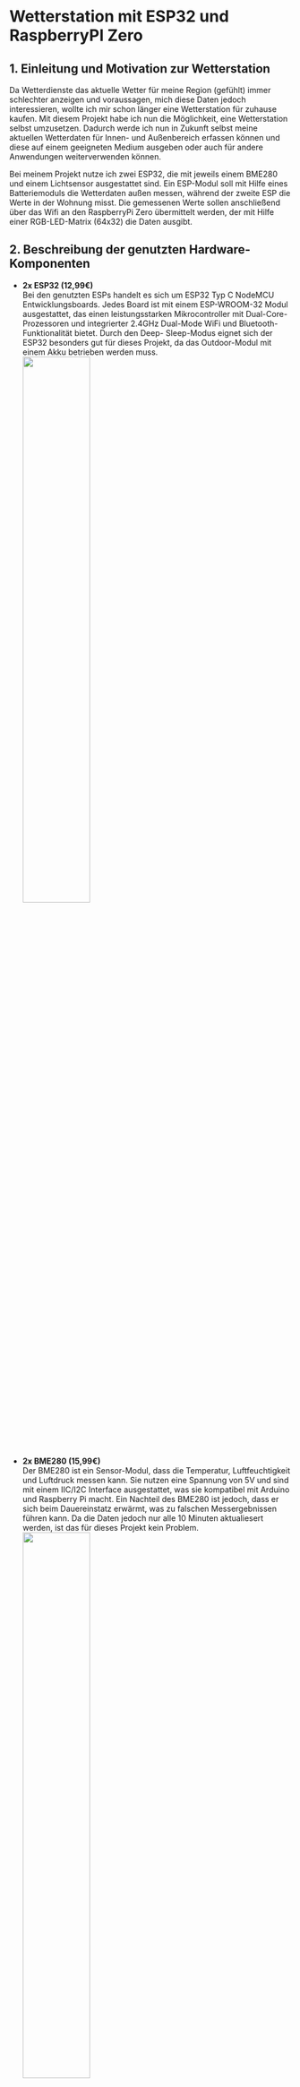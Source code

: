 # Wetterstation mit ESP32 und RaspberryPI Zero

## 1. Einleitung und Motivation zur Wetterstation
Da Wetterdienste das aktuelle Wetter für meine Region (gefühlt) immer schlechter anzeigen und voraussagen, mich diese Daten jedoch interessieren, wollte ich mir schon länger eine Wetterstation für zuhause kaufen. Mit diesem Projekt habe ich nun die Möglichkeit, eine Wetterstation selbst umzusetzen. Dadurch werde ich nun in Zukunft selbst meine aktuellen Wetterdaten für Innen- und Außenbereich erfassen können und diese auf einem geeigneten Medium ausgeben oder auch für andere Anwendungen weiterverwenden können.

Bei meinem Projekt nutze ich zwei ESP32, die mit jeweils einem BME280 und einem Lichtsensor ausgestattet sind. Ein ESP-Modul soll mit Hilfe eines Batteriemoduls die Wetterdaten außen messen, während der zweite ESP die Werte in der Wohnung misst. Die gemessenen Werte sollen anschließend über das Wifi an den RaspberryPi Zero übermittelt werden, der mit Hilfe einer RGB-LED-Matrix (64x32) die Daten ausgibt.

## 2. Beschreibung der genutzten Hardware-Komponenten
- **2x ESP32 (12,99€)** <br>
        Bei den genutzten ESPs handelt es sich um ESP32 Typ C NodeMCU Entwicklungsboards. Jedes Board ist mit einem ESP-WROOM-32 Modul ausgestattet, das einen leistungsstarken Mikrocontroller mit Dual-Core-Prozessoren und integrierter 2.4GHz Dual-Mode WiFi und Bluetooth-Funktionalität bietet. Durch den Deep-            Sleep-Modus eignet sich der ESP32 besonders gut für dieses Projekt, da das Outdoor-Modul mit einem Akku betrieben werden muss.
          <br>
          <img src="https://github.com/user-attachments/assets/5f817885-a866-432a-8d2b-a6fd6bf78989" align="left" width="50%">
        <br clear="left">
        
- **2x BME280 (15,99€)** <br>
         Der BME280 ist ein Sensor-Modul, dass die Temperatur, Luftfeuchtigkeit und Luftdruck messen kann. Sie nutzen eine Spannung von 5V und sind mit einem IIC/I2C Interface ausgestattet, was sie kompatibel mit Arduino und Raspberry Pi macht. Ein Nachteil des BME280 ist jedoch, dass er sich beim Dauereinstatz         erwärmt, was zu falschen Messergebnissen führen kann. Da die Daten jedoch nur alle 10 Minuten aktualiesert werden, ist das für dieses Projekt kein Problem. 
        <br>
          <img src="https://github.com/user-attachments/assets/4e1ee3b0-edd7-4a2a-b240-b7e364605037" align="left" width="50%">
        <br clear="left">

- **2x Lichtsensor (5,49€)** <br>
         Als Lichtsensoren wurden KY-018 LDR (Light Dependent Resistor) Lichtsensor-Module genutzt. Diese Sensoren messen die Helligkeit des Umgebungslichts und bestehen aus einer Fotodiode, die an einen Widerstand gekoppelt ist. Der Widerstandswert des Sensors ändert sich je nach Lichtintensität.
         <br>
          <img src="https://github.com/user-attachments/assets/26e6f839-9e0a-4e8f-9716-f92a50a15c58" align="left" width="50%">
        <br clear="left">
  
- **14x Jumper Cable (10cm, 8x Male-Female, 6x Female-Female) (6,99€)** <br>
          Die Jumper Cables werden benötigt, um die Sensoren mit den ESP32 zu verbinden.
          <br>
          <img src="https://github.com/user-attachments/assets/005a0532-5370-4d0a-a3a9-bdcc0f8b3182" align="left" width="50%">
        <br clear="left">

- **1x Batteriemodul mit 2x wiederaufladbaren Akkus (9,99€ + 26,99€)** <br>
           Das Batteriemodul hat Platz für 2 Batterien und verfügt über einen integrierten Überspannschutz und hat im Gegensatz zu hat mehrere nutzbare Ausgänge und im Gegensatz zu den meisten herkömmlichen Powerbanks die Möglichkeit ein automatisches Abstellen des Stromflusses bei zu geringem Verbrauch zu verhindern.
           Da bei diesem Projekt der Deep-Sleep-Modus des ESP32 genutzt wird, ist das unerlässlich.
           <br>
          <img src="https://github.com/user-attachments/assets/e0545760-7253-477e-8b14-d6c34914deab" align="left" width="50%">
        <br clear="left">
          Die genutzten Akkus sind 3.7V NiMH Akkus mit einer Kapazität von 3000mAh. Sie haben das Format 18650.
           <br>
          <img src="https://github.com/user-attachments/assets/652f8ff0-d77d-4a0f-960b-caca0fa136df" align="left" width="50%">
        <br clear="left">

- **1x RaspberryPI Zero (WH) (23,49€)** <br>
          Der Raspberry Pi Zero WH ist eine kompakte und kostengünstige Version des Raspberry Pi, die mit einer vorinstallierten GPIO-Stiftleiste geliefert wird. Dies erleichtert die Verbindung mit anderen Geräten und Sensoren, ohne dass Löten erforderlich ist.
          <br>
          <img src="https://github.com/user-attachments/assets/e6eb409b-535b-4562-9659-08018a718a17" align="left" width="50%">
        <br clear="left">

- **1x RGB-Matrix-Bonnet für einen RaspberryPI (25,99€)** <br>
          Das Adafruit RGB Matrix Bonnet ist ein Erweiterungsmodul für den Raspberry Pi, das die Steuerung von RGB-LED-Matrizen vereinfacht. Es wird direkt auf den Raspberry Pi gesteckt und ermöglicht die einfache Ansteuerung von RGB-Matrizen.
          <br>
          <img src="https://github.com/user-attachments/assets/97870010-1886-4e30-beee-abe3eaa504a7" align="left" width="50%">
        <br clear="left">

- **1x RGB-Matrix (64x32) (29,99€)** <br>
          Die Matrix besteht aus 2048 RGB-LEDs und ermöglicht die Darstellung von Texten, farbigen Bildern und Animationen.
          <br>
          <img src="https://github.com/user-attachments/assets/3d109b13-05a8-4769-8cd5-41f64850c5a8" align="left" width="50%">
        <br clear="left">
  
- **1x 3d-gedruckte Hülle für den Outdoor-Sensor (1 Kasten Bayreuther Bier)** <br>
        Als Druckmaterial wurde ASA verwendet, da dieses beständiger als PLA ist und zusätzlich auch UV-beständig ist. Dadurch eignet es sich viel besser zum Outdoor-Einsatz, ist jedoch auch schwerer zu drucken.
        
## 3. Implementierung
Die Implementierung setzt sich aus 2 Teilen zusammen: Den beiden ESP32-Sensormodulen und der Basisstation mit einem lokalen Server und Ausgabe der Daten auf der RGB-Matrix auf dem Raspberry PI Zero.
Im Folgenden werde ich nun auf den Aufbau der Hardware eingehen und anschließend den erstellten Code erklären.

### 3.1 Aufbau der Komponenten
#### 3.1.1 ESP32
Für den Lichtsensor habe ich die PINs VIN, GND und D34 genutzt. VIN und GND werden für die Stromzufuhr vom ESP32 zum Lichtsensor benötigt und der PIN 34 ist ein Einganspin, was bedeutet, dass dieser PIN nur Signale empfangen kann. Zusätzlich besitzt er keine Pull-Up oder Pull-Down Widerstand, weshalb er sich auch gut für analoge Signale eignet. Die Female-Female Jumper Cable können einfach an den Sensor angeschlossen werden.
![Lichtsensor](https://github.com/user-attachments/assets/361921db-176d-4e95-8672-37764a3791ad)

Für den BME280 habe ich die PINs 3V3, GND, D21 und D22 genutzt. Ebenfalls wie beim Lichtsensor werden 3V3 und GND für die Stromzufuhr zum Messsensor benötigt. Die weiteren genutzten PINs 21 und 22 sind die Standard-PINs für das I2C-Protokoll zur Datenübertragung. D21 muss für SDA (Serial Data) genutzt werden und D22 für SCL (Serial Clock). Die Male-Female Jumper Cable müssen mit dem Sensor verlötet werden, damit der Kontakt gewährleistet werden kann.
![BMEsensor](https://github.com/user-attachments/assets/7783f896-60ba-4aa6-af1a-97ff34e9d66a)

#### 3.1.2 Raspberry PI Zero (WH)
Auf den Raspberry PI Zero (WH) muss das RGB-Matrix-Bonnet angeschlossen werden. Hierfür müssen der Bonnet entsprechend auf die Header gesetzt werden. 
![RPI_Bonnet](https://github.com/user-attachments/assets/daeb7553-997b-4a8c-8770-1baf8d16f2c0)

Anschließend muss das Datenkabel der RGB-Matrix mit dem IDC-Anschluss auf dem RGB-Matrix-Bonnet verbunden werden. Hierbei ist zu beachten, dass die Ausrichtung der Pins korrekt ist. Dann muss das Stromkabel der RGB-Matrix an die Stromanschlüsse auf dem RGB-Matrix-Bonnet angeschlossen werden. Dabei ist auf die Polarität des Stromanschluss zu achten.
![RPI_Bonnet_Matrix](https://github.com/user-attachments/assets/4ba241dd-2a7e-456d-829f-ebaa44ae95c8)

### 3.2 Anmerkungen zum Code
#### 3.2.1 ESP32
Für das Modul (ESP32WeatherStation) habe ich unter anderem die folgenden Bibliotheken genutzt: 
- **WiFi.h:** zum Erstellen einer W-Lan-Verbindung
- **HTTPClient.h** zum Erstellen der HTTP-Anfragen
- **Adafruit_BME280.h** zum Auslesen der Werte des BME280 <br>
Für den Code müssen noch WLAN-SSID und WLAN-Passwort im Code hinterlegt werden. Neben den WLAN-Zugangsdaten müssen/sollten auch noch User und Passwort für den HTTP-Request abgesendet werden.
Anschließend wird vom ESP32 die Verbindung mit dem WLAN gestartet und so lange gewartet, bis die Verbindung hergestellt wurde. Nachdem dann geprüft wurde, ob die Sensoren vorhanden sind und die Daten ermittelt wurden, erstellt der ESP32 einen HTTP-Request und sendet die Daten an den Server. Neben den Sensordaten, übermittelt der ESP32 auch, ob es sich um den "ESP32_indoor" oder "ESP32_outdoor" handelt, so kann der Server später entscheiden, woher die Daten kommen.
Nachdem ein Responsecode erhalten wurde, geht der ESP32 für 10 Minuten in den Deep Sleep. Dieser sorgt dafür, dass der ESP32 in dieser Zeit nur eine sehr geringe Menge an Strom verbraucht und statt nur einigen Tagen einige Monate arbeiten kann, ohne dass die Akkus gewechselt werden müssen.
Da der ESP in den Deep Sleep Modus wechselt, ist kein Code im Loop, weil der Setup bei jedem Durchlauf als Loop genutzt wird und der Code dadurch auch nie in den Loop geraten könnte.

#### 3.2.2 Raspberry PI Zero (WH)
Für die Implementierung des Codes wird das Github-Repository von RPI-RGB-LED-Matrix von H. Zeller genutzt (https://github.com/hzeller/rpi-rgb-led-matrix). Unter dem Pfad "rpi-rgb-led-matrix/bindings/python/samples/" habe ich dann die Python-Datei "server.py" erstellt, die die Daten der ESP32-Module empfängt, verarbeitet und auf der RGB-Matrix ausgibt.
Die wichtigsten, in diesem Code verwendeten Bibliotheken sind:
- **Flask:** zum Erstellen des Webservers, der HTTP-Anfrage empfängt
- **RGBMatrix:** zum Steuern der RGB-Matrix
- **time & threading:** zum Verwalten der Zeit und zum regelmäßigen Aktualisieren der Anzeige <br>
Die Flask-POST-Route "/data" empfängt die Daten von den ESP32-Geräten. Zu Beginn wird geprüft, ob username und password richtig sind. und die Werte aus dem Request in passenden Variablen gespeichert. Anschließend werden die Daten analysiert um zu prüfen, ob es wahrscheinlich regnet oder nicht. Bei Regen hat man eine hohe Luftfeuchtigkeit sowie einen geringen Luftdruck. Daher habe ich mich dazu entschieden, die Kriterien für Regen auf humidity > 80 und pressure < 1009 zu setzen. Ansonsten wird der Wert "No Rain" vergeben. Wenn das ESP32 ein "ESP32_indoor" ist, werden anschließend die Daten von indoor_data upgedated, wenn der ESP32 ein "ESP32_outdoor" ist, werden die Werte von outdoor_data upgedated. indoor_data und outdoor_data sind globale Variablen, die die Daten des Indoor bzw. Outdoor Gerätes speichert. <br>
In der folgenden Funktion namens "update_display()" werden die grafischen Elemente erstellt und auf der RGB-Matrix angezeigt. Die Anzeige wechselt alle 30 Sekunden zwischen der Anzeige der Indoor- oder Outdoor-Werte. Hierbei wird Threading verwendet, um die Anzeige regelmäßig zu aktualisieren, ohne den Hauptthread zu blockieren. Dadurch kann der Server weiterhin Anfragen empfangen und verarbeiten, während die Anzeige im Hintergrund aktualisiert wird.

## 4. Evaluation

## 5. Fazit

